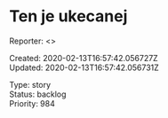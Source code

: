 # Ten je ukecanej

Reporter:  <>  

Created: 2020-02-13T16:57:42.056727Z  
Updated: 2020-02-13T16:57:42.056731Z

Type: story  
Status: backlog  
Priority: 984
